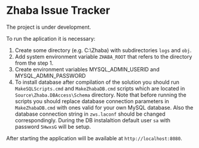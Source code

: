 # Zhaba Issue Tracker

The project is under development.

To run the aplication it is necessary:
1. Create some directory (e.g. C:\Zhaba) with subdirectories `logs` and `obj`.
2. Add system environment variable `ZHABA_ROOT` that refers to the directory from the step 1.
3. Create environment variables MYSQL_ADMIN_USERID and MYSQL_ADMIN_PASSWORD
4. To install database after compilation of the solution you should run `MakeSQLScripts.cmd` and `MakeZhabaDB.cmd` scripts which are located in `Source\Zhaba.DBAccess\Schema` directory. Note that before running the scripts you should replace database connection parameters in `MakeZhabaDB.cmd` with ones valid for your own MySQL database. Also the database connection string in `zws.laconf` should be changed correspondingly. During the DB instalaltion default user `sa` with password `5HwxsG` will be setup.


After starting the application will be available at `http://localhost:8080`.
